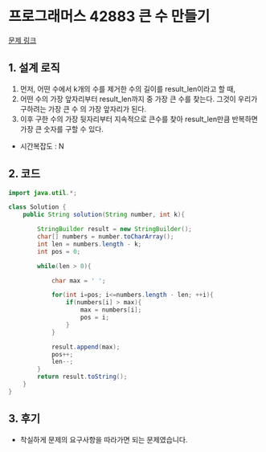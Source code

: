 # 프로그래머스 42883 큰 수 만들기

[문제 링크](https://programmers.co.kr/learn/courses/30/lessons/42883)

## 1. 설계 로직

1. 먼저, 어떤 수에서 k개의 수를 제거한 수의 길이를 result_len이라고 할 때,
2. 어떤 수의 가장 앞자리부터 result_len까지 중 가장 큰 수를 찾는다. 그것이 우리가 구하려는 가장 큰 수 의 가장 앞자리가 된다.
3. 이후 구한 수의 가장 뒷자리부터 지속적으로 큰수를 찾아 result_len만큼 반복하면 가장 큰 숫자를 구할 수 있다.

- 시간복잡도 : N

## 2. 코드

```java
import java.util.*;

class Solution {
    public String solution(String number, int k){

        StringBuilder result = new StringBuilder();
        char[] numbers = number.toCharArray();
        int len = numbers.length - k;
        int pos = 0;

        while(len > 0){

            char max = ' ';

            for(int i=pos; i<=numbers.length - len; ++i){
                if(numbers[i] > max){
                    max = numbers[i];
                    pos = i;
                }
            }

            result.append(max);
            pos++;
            len--;
        }
        return result.toString();
    }
}
```

## 3. 후기

- 착실하게 문제의 요구사항을 따라가면 되는 문제였습니다.
